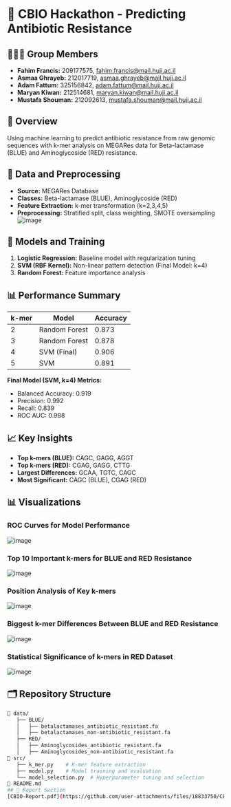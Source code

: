 # 🧬 CBIO Hackathon - Predicting Antibiotic Resistance

## 🧑‍🤝‍🧑 Group Members
- **Fahim Francis:** 209177575, fahim.francis@mail.huji.ac.il
- **Asmaa Ghrayeb:** 212017719, asmaa.ghrayeb@mail.huji.ac.il
- **Adam Fattum:** 325156842, adam.fattum@mail.huji.ac.il
- **Maryan Kiwan:** 212514681, maryan.kiwan@mail.huji.ac.il
- **Mustafa Shouman:** 212092613, mustafa.shouman@mail.huji.ac.il

## 📝 Overview
Using machine learning to predict antibiotic resistance from raw genomic sequences with k-mer analysis on MEGARes data for Beta-lactamase (BLUE) and Aminoglycoside (RED) resistance.

## 💾 Data and Preprocessing
- **Source:** MEGARes Database  
- **Classes:** Beta-lactamase (BLUE), Aminoglycoside (RED)  
- **Feature Extraction:** k-mer transformation (k=2,3,4,5)  
- **Preprocessing:** Stratified split, class weighting, SMOTE oversampling
![image](https://github.com/user-attachments/assets/d107a22e-ee1f-4121-8120-418242b217c7)



## 🤖 Models and Training
1. **Logistic Regression:** Baseline model with regularization tuning  
2. **SVM (RBF Kernel):** Non-linear pattern detection (Final Model: k=4)  
3. **Random Forest:** Feature importance analysis

## 📊 Performance Summary
| k-mer | Model           | Accuracy |
|------|-----------------|----------|
| 2    | Random Forest   | 0.873    |
| 3    | Random Forest   | 0.878    |
| 4    | SVM (Final)    | 0.906    |
| 5    | SVM            | 0.891    |

**Final Model (SVM, k=4) Metrics:**  
- Balanced Accuracy: 0.919  
- Precision: 0.992  
- Recall: 0.839  
- ROC AUC: 0.988

## 📈 Key Insights
- **Top k-mers (BLUE):** CAGC, GAGG, AGGT  
- **Top k-mers (RED):** CGAG, GAGG, CTTG  
- **Largest Differences:** GCAA, TGTC, CAGC  
- **Most Significant:** CAGC (BLUE), CGAG (RED)
## 📊 Visualizations

### ROC Curves for Model Performance
![image](https://github.com/user-attachments/assets/bd75dae2-d028-46ce-b76d-3c566a2f7f12)



### Top 10 Important k-mers for BLUE and RED Resistance
![image](https://github.com/user-attachments/assets/5cadb732-1784-4f80-b19a-cc5317579055)



### Position Analysis of Key k-mers
![image](https://github.com/user-attachments/assets/57fb6d85-64d8-4f20-9639-a48a6c098fb7)



### Biggest k-mer Differences Between BLUE and RED Resistance
![image](https://github.com/user-attachments/assets/466f2855-6afa-45b0-94a1-f05f97387ad5)



### Statistical Significance of k-mers in RED Dataset
![image](https://github.com/user-attachments/assets/0b0e4036-b188-4b71-8125-6b38c23878ad)



## 🗂️ Repository Structure
```bash
📂 data/
   ├── BLUE/
   │   ├── betalactamases_antibiotic_resistant.fa
   │   ├── betalactamases_non-antibiotic_resistant.fa
   ├── RED/
   │   ├── Aminoglycosides_antibiotic_resistant.fa
   │   ├── Aminoglycosides_non-antibiotic_resistant.fa
📂 src/
   ├── k_mer.py    # K-mer feature extraction
   ├── model.py    # Model training and evaluation
   └── model_selection.py  # Hyperparameter tuning and selection
📄 README.md
## 📑 Report Section 
[CBIO-Report.pdf](https://github.com/user-attachments/files/18833750/CBIO-Report.pdf)

